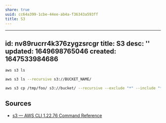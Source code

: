 ```yaml
---
share: true
uuid: cc64a399-1cbe-44ee-ab4a-f36343a593ff
title: S3
---
```

---
id: nv89rucrr4k376zygzsrcgr
title: S3
desc: ''
updated: 1649698765046
created: 1647533984686
---

``` bash
aws s3 ls 

aws s3 ls --recursive s3://BUCKET_NAME/

aws s3 cp /tmp/foo/ s3://bucket/ --recursive --exclude "*" --include "*.jpg"
```

## Sources

* [s3 — AWS CLI 1.22.76 Command Reference](https://docs.aws.amazon.com/cli/latest/reference/s3/)